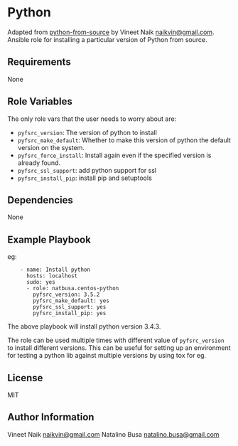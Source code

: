 Python
===============

Adapted from [python-from-source](https://github.com/naiquevin/python-from-src) by Vineet Naik <naikvin@gmail.com>. Ansible role for installing a particular version of Python from
source.

Requirements
------------

None

Role Variables
--------------

The only role vars that the user needs to worry about are:

- `pyfsrc_version`: The version of python to install
- `pyfsrc_make_default`: Whether to make this version of python the
  default version on the system.
- `pyfsrc_force_install`: Install again even if the specified version
  is already found.
- `pyfsrc_ssl_support`: add python support for ssl
- `pyfsrc_install_pip`: install pip and setuptools

Dependencies
------------

None

Example Playbook
----------------

eg:

```
    - name: Install python
      hosts: localhost
      sudo: yes
      - role: natbusa.centos-python
        pyfsrc_version: 3.5.2
        pyfsrc_make_default: yes
        pyfsrc_ssl_support: yes
        pyfsrc_install_pip: yes
```

The above playbook will install python version 3.4.3.

The role can be used multiple times with different value of
`pyfsrc_version` to install different versions. This can be useful for
setting up an environment for testing a python lib against multiple
versions by using tox for eg.

License
-------

MIT

Author Information
------------------

Vineet Naik <naikvin@gmail.com>
Natalino Busa <natalino.busa@gmail.com>
